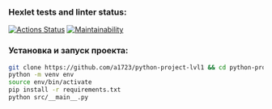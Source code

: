 ### Hexlet tests and linter status:
[![Actions Status](https://github.com/a1723/python-project-lvl1/workflows/hexlet-check/badge.svg)](https://github.com/a1723/python-project-lvl1/actions)
[![Maintainability](https://api.codeclimate.com/v1/badges/a99a88d28ad37a79dbf6/maintainability)](https://codeclimate.com/github/codeclimate/codeclimate/maintainability)

### Установка и запуск проекта:
```bash
git clone https://github.com/a1723/python-project-lvl1 && cd python-project-lvl1/
python -m venv env
source env/bin/activate
pip install -r requirements.txt
python src/__main__.py
```